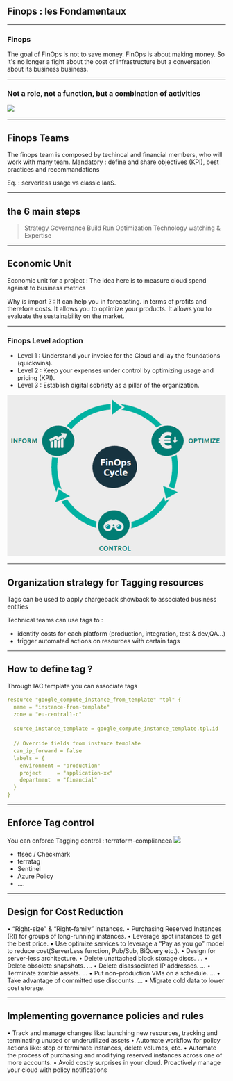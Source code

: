 ## Finops : les Fondamentaux


----

### Finops
The goal of FinOps is not to save money. FinOps is about making money.
So it's no longer a fight about the cost of infrastructure but a conversation about its business business.

----

### Not a role, not a function, but a combination of activities
<img src="https://finops.world/wp-content/uploads/2019/12/cloud-center-excellence-activities-1024x678.png" style="background:none; border:none; box-shadow:none;"/>

----

## Finops Teams

The finops team is composed by techincal and financial members, who will work with many team.
Mandatory : define and share objectives (KPI), best practices and recommandations

Eq. : serverless usage vs classic IaaS.


----

## the 6 main steps
 
 > Strategy
 > Governance
 > Build
 > Run
 > Optimization
 > Technology watching & Expertise


----

## Economic Unit

Economic unit for a project : The idea here is to measure cloud spend against to business metrics

Why is import ? :
It can help you in forecasting.
in terms of profits and therefore costs.
It allows you to optimize your products.
It allows you to evaluate the sustainability on the market.

----

### Finops Level adoption

- Level 1 : Understand your invoice for the Cloud and lay the foundations (quickwins).
- Level 2 : Keep your expenses under control by optimizing usage and pricing (KPI).
- Level 3 : Establish digital sobriety as a pillar of the organization.

<img src="img/finops.png" style="background:none; border:none; box-shadow:none;"/>

----

## Organization strategy for Tagging resources

Tags can be used to apply chargeback showback to associated business entities

Technical teams can use tags to :
- identify costs for each platform (production, integration, test & dev,QA...) 
- trigger automated actions on resources with certain tags


----

## How to define tag ?

Through IAC template you can associate tags

```yaml
resource "google_compute_instance_from_template" "tpl" {
  name = "instance-from-template"
  zone = "eu-central1-c"

  source_instance_template = google_compute_instance_template.tpl.id

  // Override fields from instance template
  can_ip_forward = false
  labels = {
    environment = "production"
    project     = "application-xx"
    department  = "financial"
  }
}
```

----

## Enforce Tag control

You can enforce Tagging control :
terraform-compliancea <img src="https://github.com/eerkunt/terraform-compliance/raw/master/logo.png" width="35%" style="background:none; border:none; box-shadow:none;"/>
* tfsec / Checkmark
* terratag
* Sentinel
* Azure Policy
* ....


----

## Design for Cost Reduction

• “Right-size” & “Right-family” instances.
• Purchasing Reserved Instances (RI) for groups of long-running instances.
• Leverage spot instances to get the best price.
• Use optimize services to leverage a “Pay as you go” model to reduce cost(ServerLess function, Pub/Sub, BiQuery etc.).
• Design for server-less architecture.
• Delete unattached block storage discs. ...
• Delete obsolete snapshots. ...
• Delete disassociated IP addresses. ...
• Terminate zombie assets. ...
• Put non-production VMs on a schedule. ...
• Take advantage of committed use discounts. ...
• Migrate cold data to lower cost storage.

----

## Implementing governance policies and rules

• Track and manage changes like: launching new resources, tracking and terminating unused or underutilized assets
• Automate workflow for policy actions like: stop or terminate instances, delete volumes, etc.
• Automate the process of purchasing and modifying reserved instances across one of more accounts.
• Avoid costly surprises in your cloud. Proactively manage your cloud with policy notifications

